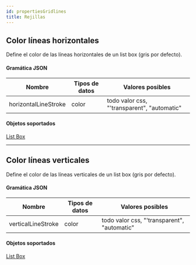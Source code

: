 ```yaml
---
id: propertiesGridlines
title: Rejillas
---
```


## Color líneas horizontales

Define el color de las líneas horizontales de un list box (gris por defecto).

#### Gramática JSON

| Nombre               | Tipos de datos | Valores posibles                            |
| -------------------- | -------------- | ------------------------------------------- |
| horizontalLineStroke | color          | todo valor css, "'transparent", "automatic" |

#### Objetos soportados

[List Box](listbox_overview.md)

***

## Color líneas verticales

Define el color de las líneas verticales de un list box (gris por defecto).

#### Gramática JSON

| Nombre             | Tipos de datos | Valores posibles                            |
| ------------------ | -------------- | ------------------------------------------- |
| verticalLineStroke | color          | todo valor css, "'transparent", "automatic" |

#### Objetos soportados

[List Box](listbox_overview.md)
